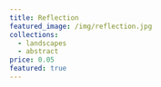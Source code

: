 ```yaml
---
title: Reflection
featured_image: /img/reflection.jpg
collections:
  - landscapes
  - abstract
price: 0.05
featured: true
---
```

